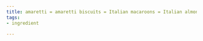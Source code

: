 ```yaml
---
title: amaretti = amaretti biscuits = Italian macaroons = Italian almond cookies
tags:
- ingredient

---
```


